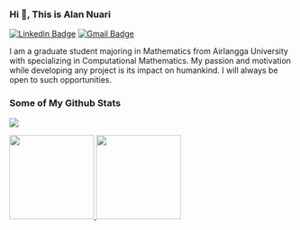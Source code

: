 ### Hi 👋, This is Alan Nuari
[![Linkedin Badge](https://img.shields.io/badge/-alan--nuari-0072b1?style=flat&logo=Linkedin&logoColor=white&link=https://www.linkedin.com/in/alan-nuari/)](https://www.linkedin.com/in/alan-nuari/)
[![Gmail Badge](https://img.shields.io/badge/-alannuari372@gmail.com-c14438?style=flat&logo=Gmail&logoColor=white&link=mail_to:alannuari372@gmail.com)](mail_to:alannuari372@gmail.com)

I am a graduate student majoring in Mathematics from Airlangga University with specializing in Computational Mathematics. My passion and motivation while developing any project is its impact on humankind. I will always be open to such opportunities.

### Some of My Github Stats
![](https://komarev.com/ghpvc/?username=alannuari&color=green&style=plastic)
<p align="left">
  <a href="https://github.com/alannuari">
    <img height="150em" src="https://github-readme-stats-eight-theta.vercel.app/api?username=alannuari&show_icons=true&theme=react&include_all_commits=true&count_private=true"/>
    <img height="150em" src="https://github-readme-stats-eight-theta.vercel.app/api/top-langs/?username=alannuari&layout=compact&langs_count=8&theme=react"/>
  </a>
</p>
